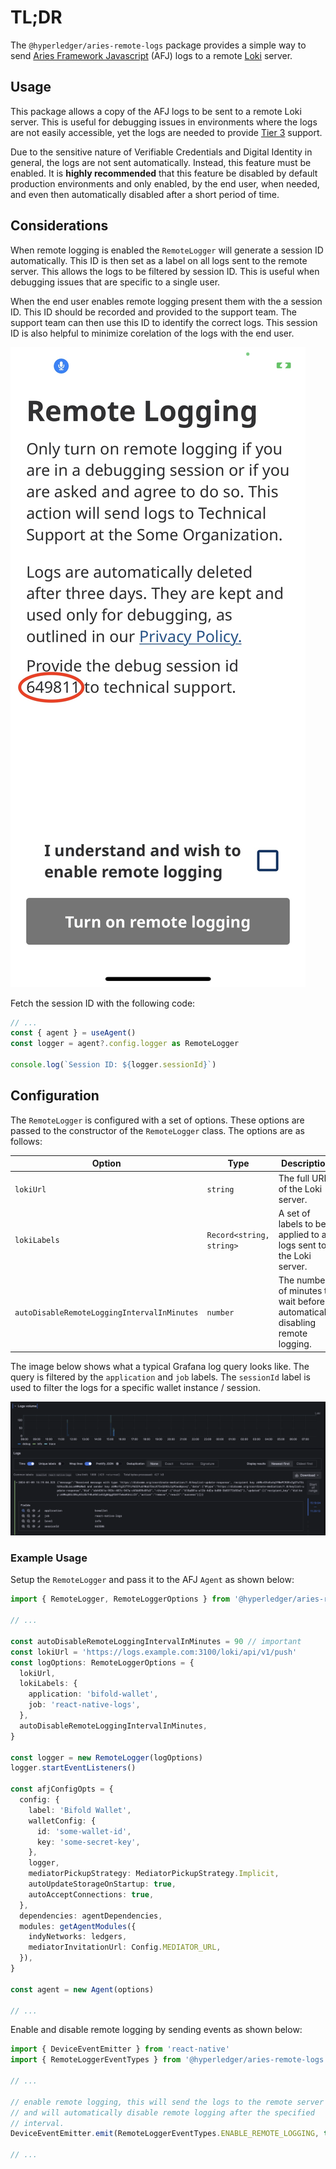 # TL;DR

The `@hyperledger/aries-remote-logs` package provides a simple way to send [Aries Framework Javascript](https://github.com/openwallet-foundation/agent-framework-javascript) (AFJ) logs to a remote [Loki](https://grafana.com/docs/loki/latest/) server.

## Usage

This package allows a copy of the AFJ logs to be sent to a remote Loki server. This is useful for debugging issues in environments where the logs are not easily accessible, yet the logs are needed to provide [Tier 3](https://en.wikipedia.org/wiki/Technical_support) support.

Due to the sensitive nature of Verifiable Credentials and Digital Identity in general, the logs are not sent automatically. Instead, this feature must be enabled. It is **highly recommended** that this feature be disabled by default production environments and only enabled, by the end user, when needed, and even then automatically disabled after a short period of time.

## Considerations

When remote logging is enabled the `RemoteLogger` will generate a session ID automatically. This ID is then set as a label on all logs sent to the remote server. This allows the logs to be filtered by session ID. This is useful when debugging issues that are specific to a single user.

When the end user enables remote logging present them with the a session ID. This ID should be recorded and provided to the support team. The support team can then use this ID to identify the correct logs. This session ID is also helpful to minimize corelation of the logs with the end user.

![Remote Warning Screenshot](./doc/assets/warning-screenshot.jpeg)

Fetch the session ID with the following code:

```typescript
// ...
const { agent } = useAgent()
const logger = agent?.config.logger as RemoteLogger

console.log(`Session ID: ${logger.sessionId}`)
```

## Configuration

The `RemoteLogger` is configured with a set of options. These options are passed to the constructor of the `RemoteLogger` class. The options are as follows:

| Option                                      | Type                     | Description                                                                  |
| ------------------------------------------- | ------------------------ | ---------------------------------------------------------------------------- |
| `lokiUrl`                                   | `string`                 | The full URL of the Loki server.                                             |
| `lokiLabels`                                | `Record<string, string>` | A set of labels to be applied to all logs sent to the Loki server.           |
| `autoDisableRemoteLoggingIntervalInMinutes` | `number`                 | The number of minutes to wait before automatically disabling remote logging. |

The image below shows what a typical Grafana log query looks like. The query is filtered by the `application` and `job` labels. The `sessionId` label is used to filter the logs for a specific wallet instance / session.

![Grafana Screenshot](./doc/assets/grafana-screenshot.png)

### Example Usage

Setup the `RemoteLogger` and pass it to the AFJ `Agent` as shown below:

```typescript
import { RemoteLogger, RemoteLoggerOptions } from '@hyperledger/aries-remote-logs'

// ...

const autoDisableRemoteLoggingIntervalInMinutes = 90 // important
const lokiUrl = 'https://logs.example.com:3100/loki/api/v1/push'
const logOptions: RemoteLoggerOptions = {
  lokiUrl,
  lokiLabels: {
    application: 'bifold-wallet',
    job: 'react-native-logs',
  },
  autoDisableRemoteLoggingIntervalInMinutes,
}

const logger = new RemoteLogger(logOptions)
logger.startEventListeners()

const afjConfigOpts = {
  config: {
    label: 'Bifold Wallet',
    walletConfig: {
      id: 'some-wallet-id',
      key: 'some-secret-key',
    },
    logger,
    mediatorPickupStrategy: MediatorPickupStrategy.Implicit,
    autoUpdateStorageOnStartup: true,
    autoAcceptConnections: true,
  },
  dependencies: agentDependencies,
  modules: getAgentModules({
    indyNetworks: ledgers,
    mediatorInvitationUrl: Config.MEDIATOR_URL,
  }),
}

const agent = new Agent(options)

// ...
```

Enable and disable remote logging by sending events as shown below:

```typescript
import { DeviceEventEmitter } from 'react-native'
import { RemoteLoggerEventTypes } from '@hyperledger/aries-remote-logs'

// ...

// enable remote logging, this will send the logs to the remote server
// and will automatically disable remote logging after the specified
// interval.
DeviceEventEmitter.emit(RemoteLoggerEventTypes.ENABLE_REMOTE_LOGGING, true)

// ...
```
